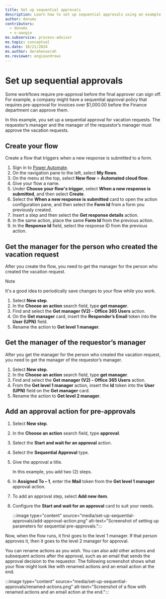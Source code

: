 ```yaml
---
title: Set up sequential approvals
description: Learn how to set up sequential approvals using an example of getting a vacation request approved.
author: donums
contributors:
  - donums
  - v-aangie  
ms.subservice: process-advisor
ms.topic: conceptual
ms.date: 10/21/2024
ms.author: derahonuorah
ms.reviewer: angieandrews
---
```


# Set up sequential approvals

Some workflows require pre-approval before the final approver can sign off. For example, a company might have a sequential approval policy that requires pre-approval for invoices over $1,000.00 before the Finance department can approve them.

In this example, you set up a sequential approval for vacation requests. The requestor’s manager and the manager of the requestor’s manager must approve the vacation requests.

## Create your flow

Create a flow that triggers when a new response is submitted to a form.

1. Sign in to [Power Automate](https://make.powerautomate.com).
1. On the navigation pane to the left, select **My flows**.
1. On the menu at the top, select **New flow** > **Automated cloud flow**.
1. Give your flow a name.
1. Under **Choose your flow's trigger**, select **When a new response is submitted**, and then select **Create**.
1. Select the **When a new response is submitted** card to open the action configuration pane, and then select the **Form Id** from a form you previously created.
1. Insert a step and then select the **Get response details** action.
1. In the same action, place the same **Form Id** from the previous action.
1. In the **Response Id** field, select the response ID from the previous action.

## Get the manager for the person who created the vacation request

After you create the flow, you need to get the manager for the person who created the vacation request.

> [!NOTE]
> It's a good idea to periodically save changes to your flow while you work.

1. Select **New step**.
1. In the **Choose an action** search field, type **get manager**.
1. Find and select the **Get manager (V2) - Office 365 Users** action.
1. On the **Get manager** card, insert the **Responder’s Email** token into the **User (UPN)** field.
1. Rename the action to **Get level 1 manager**.

## Get the manager of the requestor’s manager

After you get the manager for the person who created the vacation request, you need to get the manager of the requestor’s manager.

1. Select **New step**.
1. In the **Choose an action** search field, type **get manager**.
1. Find and select the **Get manager (V2) - Office 365 Users** action.
1. From the **Get level 1 manager** action, insert the **Id** token into the **User (UPN)** field on the **Get manager** card.
1. Rename the action to **Get level 2 manager**.

## Add an approval action for pre-approvals

1. Select **New step**.
1. In the **Choose an action** search field, type **approval**.
1. Select the **Start and wait for an approval** action.
1. Select the **Sequential Approval** type.
1. Give the approval a title.

    In this example, you add two (2) steps.

1. In **Assigned To – 1**, enter the **Mail** token from the **Get level 1 manager** approval action.
1. To add an approval step, select **Add new item**.
1. Configure the **Start and wait for an approval** card to suit your needs.

    :::image type="content" source="media/set-up-sequential-approvals/add-approval-action.png" alt-text="Screenshot of setting up parameters for sequential pre-approvals.":::

Now, when the flow runs, it first goes to the level 1 manager. If that person approves it, then it goes to the level 2 manager for approval.

You can rename actions as you wish. You can also add other actions and subsequent actions after the approval, such as an email that sends the approval decision to the requestor. The following screenshot shows what your flow might look like with renamed actions and an email action at the end.

:::image type="content" source="media/set-up-sequential-approvals/renamed-actions.png" alt-text="Screenshot of a flow with renamed actions and an email action at the end.":::
